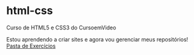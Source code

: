 # html-css
 Curso de HTML5 e CSS3 do CursoemVideo

Estou aprendendo a criar sites e agora vou gerenciar meus repositórios!
<a href="https://github.com/Eduardo-Rodriguess/html-css/tree/main/exercicios">Pasta de Exercícios</a>
